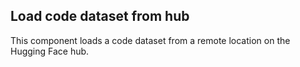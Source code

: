 ## Load code dataset from hub

This component loads a code dataset from a remote location on the Hugging Face hub.
